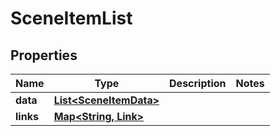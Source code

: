 

# SceneItemList


## Properties

Name | Type | Description | Notes
------------ | ------------- | ------------- | -------------
**data** | [**List&lt;SceneItemData&gt;**](SceneItemData.md) |  | 
**links** | [**Map&lt;String, Link&gt;**](Link.md) |  | 



